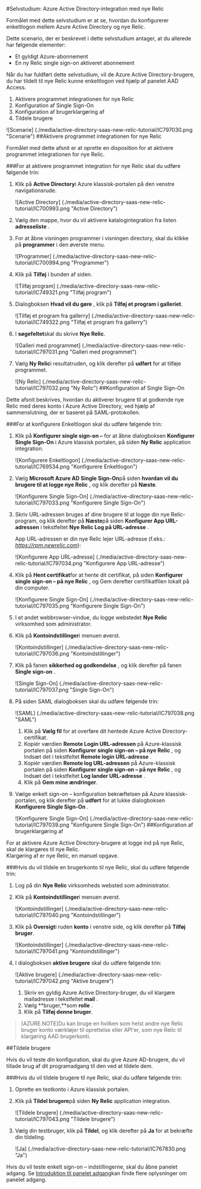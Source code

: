 <properties 
    pageTitle="Selvstudium: Azure Active Directory-integration med nye Relic | Microsoft Azure" 
    description="Lær at bruge nye Relic med Azure Active Directory til at aktivere enkeltlogon, automatiseret klargøring og mere!" 
    services="active-directory" 
    authors="jeevansd"  
    documentationCenter="na" 
    manager="femila"/>
<tags 
    ms.service="active-directory" 
    ms.devlang="na" 
    ms.topic="article" 
    ms.tgt_pltfrm="na" 
    ms.workload="identity" 
    ms.date="09/29/2016" 
    ms.author="jeedes" />

#<a name="tutorial-azure-active-directory-integration-with-new-relic"></a>Selvstudium: Azure Active Directory-integration med nye Relic
  
Formålet med dette selvstudium er at se, hvordan du konfigurerer enkeltlogon mellem Azure Active Directory og nye Relic.
  
Dette scenario, der er beskrevet i dette selvstudium antager, at du allerede har følgende elementer:

-   Et gyldigt Azure-abonnement
-   En ny Relic single sign-on aktiveret abonnement
  
Når du har fuldført dette selvstudium, vil de Azure Active Directory-brugere, du har tildelt til nye Relic kunne enkeltlogon ved hjælp af panelet AAD Access.

1.  Aktivere programmet integrationen for nye Relic
2.  Konfiguration af Single Sign-On
3.  Konfiguration af brugerklargøring af
4.  Tildele brugere

![Scenarie] (./media/active-directory-saas-new-relic-tutorial/IC797030.png "Scenarie")
##<a name="enabling-the-application-integration-for-new-relic"></a>Aktivere programmet integrationen for nye Relic
  
Formålet med dette afsnit er at oprette en disposition for at aktivere programmet integrationen for nye Relic.

###<a name="to-enable-the-application-integration-for-new-relic-perform-the-following-steps"></a>For at aktivere programmet integration for nye Relic skal du udføre følgende trin:

1.  Klik på **Active Directory**i Azure klassisk-portalen på den venstre navigationsrude.

    ![Active Directory] (./media/active-directory-saas-new-relic-tutorial/IC700993.png "Active Directory")

2.  Vælg den mappe, hvor du vil aktivere katalogintegration fra listen **adresseliste** .

3.  For at åbne visningen programmer i visningen directory, skal du klikke på **programmer** i den øverste menu.

    ![Programmer] (./media/active-directory-saas-new-relic-tutorial/IC700994.png "Programmer")

4.  Klik på **Tilføj** i bunden af siden.

    ![Tilføj program] (./media/active-directory-saas-new-relic-tutorial/IC749321.png "Tilføj program")

5.  Dialogboksen **Hvad vil du gøre** , klik på **Tilføj et program i galleriet**.

    ![Tilføj et program fra gallerry] (./media/active-directory-saas-new-relic-tutorial/IC749322.png "Tilføj et program fra gallerry")

6.  I **søgefeltet**skal du skrive **Nye Relic**.

    ![Galleri med programmet] (./media/active-directory-saas-new-relic-tutorial/IC797031.png "Galleri med programmet")

7.  Vælg **Ny Relic**i resultatruden, og klik derefter på **udført** for at tilføje programmet.

    ![Ny Relic] (./media/active-directory-saas-new-relic-tutorial/IC797032.png "Ny Relic")
##<a name="configuring-single-sign-on"></a>Konfiguration af Single Sign-On
  
Dette afsnit beskrives, hvordan du aktiverer brugere til at godkende nye Relic med deres konto i Azure Active Directory, ved hjælp af sammenslutning, der er baseret på SAML-protokollen.

###<a name="to-configure-single-sign-on-perform-the-following-steps"></a>For at konfigurere Enkeltlogon skal du udføre følgende trin:

1.  Klik på **Konfigurer single sign-on –** for at åbne dialogboksen **Konfigurer Single Sign-On** i Azure klassisk portalen, på siden **Ny Relic** application integration.

    ![Konfigurere Enkeltlogon] (./media/active-directory-saas-new-relic-tutorial/IC769534.png "Konfigurere Enkeltlogon")

2.  Vælg **Microsoft Azure AD Single Sign-On**på siden **hvordan vil du brugere til at logge nye Relic** , og klik derefter på **Næste**.

    ![Konfigurere Single Sign-On] (./media/active-directory-saas-new-relic-tutorial/IC797033.png "Konfigurere Single Sign-On")

3.  Skriv URL-adressen bruges af dine brugere til at logge din nye Relic-program, og klik derefter på **Næste**på siden **Konfigurer App URL-adressen** i tekstfeltet **Nye Relic Log på URL-adresse** . 

    App URL-adressen er din nye Relic lejer URL-adresse (f.eks.: *https://rpm.newrelic.com*):

    ![Konfigurere App URL-adresse] (./media/active-directory-saas-new-relic-tutorial/IC797034.png "Konfigurere App URL-adresse")

4.  Klik på **Hent certifikat**for at hente dit certifikat, på siden **Konfigurer single sign-on – på nye Relic** , og Gem derefter certifikatfilen lokalt på din computer.

    ![Konfigurere Single Sign-On] (./media/active-directory-saas-new-relic-tutorial/IC797035.png "Konfigurere Single Sign-On")

5.  I et andet webbrowser-vindue, du logge webstedet **Nye Relic** virksomhed som administrator.

6.  Klik på **Kontoindstillinger**i menuen øverst.

    ![Kontoindstillinger] (./media/active-directory-saas-new-relic-tutorial/IC797036.png "Kontoindstillinger")

7.  Klik på fanen **sikkerhed og godkendelse** , og klik derefter på fanen **Single sign-on** .

    ![Single Sign-On] (./media/active-directory-saas-new-relic-tutorial/IC797037.png "Single Sign-On")

8.  På siden SAML dialogboksen skal du udføre følgende trin:

    ![SAML] (./media/active-directory-saas-new-relic-tutorial/IC797038.png "SAML")

    1.  Klik på **Vælg fil** for at overføre dit hentede Azure Active Directory-certifikat.
    2.  Kopiér værdien **Remote Login URL-adressen** på Azure-klassisk portalen på siden **Konfigurer single sign-on – på nye Relic** , og Indsæt det i tekstfeltet **Remote login URL-adresse** .
    3.  Kopiér værdien **Remote log URL-adressen** på Azure-klassisk portalen på siden **Konfigurer single sign-on – på nye Relic** , og Indsæt det i tekstfeltet **Log lander URL-adresse** .
    4.  Klik på **Gem mine ændringer**.

9.  Vælge enkelt sign-on – konfiguration bekræftelsen på Azure klassisk-portalen, og klik derefter på **udført** for at lukke dialogboksen **Konfigurere Single Sign-On** .

    ![Konfigurere Single Sign-On] (./media/active-directory-saas-new-relic-tutorial/IC797039.png "Konfigurere Single Sign-On")
##<a name="configuring-user-provisioning"></a>Konfiguration af brugerklargøring af
  
For at aktivere Azure Active Directory-brugere at logge ind på nye Relic, skal de klargøres til nye Relic.  
Klargøring af er nye Relic, en manuel opgave.

###<a name="to-provision-a-user-account-to-new-relic-perform-the-following-steps"></a>Hvis du vil tildele en brugerkonto til nye Relic, skal du udføre følgende trin:

1.  Log på din **Nye Relic** virksomheds websted som administrator.

2.  Klik på **Kontoindstillinger**i menuen øverst.

    ![Kontoindstillinger] (./media/active-directory-saas-new-relic-tutorial/IC797040.png "Kontoindstillinger")

3.  Klik på **Oversigt**i ruden **konto** i venstre side, og klik derefter på **Tilføj bruger**.

    ![Kontoindstillinger] (./media/active-directory-saas-new-relic-tutorial/IC797041.png "Kontoindstillinger")

4.  I dialogboksen **aktive brugere** skal du udføre følgende trin:

    ![Aktive brugere] (./media/active-directory-saas-new-relic-tutorial/IC797042.png "Aktive brugere")

    1.  Skriv en gyldig Azure Active Directory-bruger, du vil klargøre mailadresse i tekstfeltet **mail** .
    2.  Vælg **bruger,**som **rolle** .
    3.  Klik på **Tilføj denne bruger**.

>[AZURE.NOTE]Du kan bruge en hvilken som helst andre nye Relic bruger konto værktøjer til oprettelse eller API'er, som nye Relic til klargøring AAD brugerkonti.

##<a name="assigning-users"></a>Tildele brugere
  
Hvis du vil teste din konfiguration, skal du give Azure AD-brugere, du vil tillade brug af dit programadgang til den ved at tildele dem.

###<a name="to-assign-users-to-new-relic-perform-the-following-steps"></a>Hvis du vil tildele brugere til nye Relic, skal du udføre følgende trin:

1.  Oprette en testkonto i Azure klassisk portalen.

2.  Klik på **Tildel brugere**på siden **Ny Relic** application integration.

    ![Tildele brugere] (./media/active-directory-saas-new-relic-tutorial/IC797043.png "Tildele brugere")

3.  Vælg din testbruger, klik på **Tildel**, og klik derefter på **Ja** for at bekræfte din tildeling.

    ![Ja] (./media/active-directory-saas-new-relic-tutorial/IC767830.png "Ja")
  
Hvis du vil teste enkelt sign-on – indstillingerne, skal du åbne panelet adgang. Se [Introduktion til panelet adgang](active-directory-saas-access-panel-introduction.md)kan finde flere oplysninger om panelet adgang.




